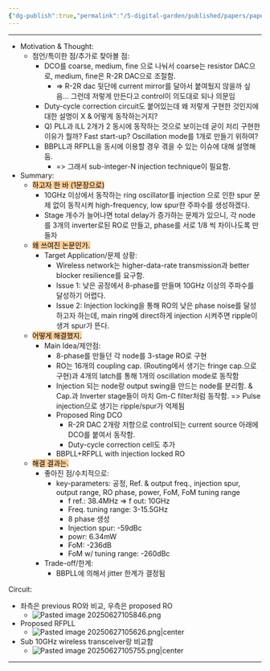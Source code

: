```yaml
---
{"dg-publish":true,"permalink":"/5-digital-garden/published/papers/paper-review/a-2-3-15-8-g-hz-8-phase-injection-ripple-filtered-multi-ring-coupled-dco-enabling-a-wideband-digital-pll/","tags":["DCO","injection_locked_oscillator","RFPLL","IR_UWB","duty_cycle_correction","wide_band"],"created":"2025-06-26T09:13:54.537+09:00"}
---
```


--- 
- Motivation & Thought: 
	- 첨언/특이한 점/추가로 찾아볼 점:
		- DCO를 coarse, medium, fine 으로 나눠서 coarse는 resistor DAC으로, medium, fine은 R-2R DAC으로 조절함.
			- => R-2R dac 뒷단에 current mirror를 달아서 붙여뒀지 않을까 싶음... 그런데 저렇게 만든다고 control이 의도대로 되나 의문임
		- Duty-cycle correction circuit도 붙어있는데 왜 저렇게 구현한 것인지에 대한 설명이 X & 어떻게 동작하는거지?
		- Q) PLL과 ILL 2개가 2 동시에 동작하는 것으로 보이는데 굳이 저리 구현한 이유가 뭘까? Fast start-up? Oscillation mode를 1개로 만들기 위하여?
		- BBPLL과 RFPLL을 동시에 이용할 경우 겪을 수 있는 이슈에 대해 설명해둠.
			- => 그래서 sub-integer-N injection technique이 필요함.
- Summary: 
	- <mark style="background: #FFB86CA6;">하고자 한 바 (1문장으로)</mark>
		- 10GHz 이상에서 동작하는 ring oscillator를 injection 으로 인한 spur 문제 없이 동작시켜 high-frequency, low spur한 주파수를 생성하겠다.
		- Stage 개수가 늘어나면 total delay가 증가하는 문제가 있으니, 각 node를 3개의 inverter로된 RO로 만들고, phase를 서로 1/8 씩 차이나도록 만들자
	- <mark style="background: #FFB86CA6;">왜 쓰여진 논문인가.</mark>
		- Target Application/문제 상황: 
			- Wireless network는 higher-data-rate transmission과 better blocker resilience를 요구함.
			- Issue 1: 낮은 공정에서  8-phase를 만들며 10GHz 이상의 주파수를 달성하기 어렵다.
			- Issue 2: Injection locking을 통해 RO의 낮은 phase noise를 달성하고자 하는데, main ring에 direct하게 injection 시켜주면 ripple이 생겨 spur가 뜬다.
	- <mark style="background: #FFB86CA6;">어떻게 해결했지.</mark>
		- Main Idea/제안점:
			- 8-phase를 만들던 각 node를 3-stage RO로 구현
			- RO는 16개의 coupling cap. (Routing에서 생기는 fringe cap.으로 구현)과 4개의 latch를 통해 1개의 oscillation mode로 동작함
			- Injection 되는 node랑 output swing을 만드는 node를 분리함. & Cap.과 Inverter stage들이 마치 Gm-C filter처럼 동작함. => Pulse injection으로 생기는 ripple/spur가 억제됨
			- Proposed Ring DCO
				- R-2R DAC 2개랑 저항으로 control되는 current source 아래에 DCO를 붙여서 동작함.
				- Duty-cycle correction cell도 추가
			- BBPLL+RFPLL with injection locked RO
	- <mark style="background: #FFB86CA6;">해결 결과는.</mark>
		- 좋아진 점/수치적으로:
			- key-parameters:  공정, Ref. & output freq., injection spur, output range, RO phase, power, FoM, FoM tuning range
				- f ref.: 38.4MHz => f out: 10GHz
				- Freq. tuning range: 3-15.5GHz
				- 8 phase 생성
				- Injection spur: -59dBc
				- powr: 6.34mW
				- FoM: -236dB
				- FoM w/ tuning range: -260dBc 
		- Trade-off/한계: 
			- BBPLL에 의해서 jitter 한계가 결정됨

Circuit:
- 좌측은 previous RO와 비교, 우측은 proposed RO
	- ![Pasted image 20250627105846.png](/img/user/0.%20TOOLS/00.%20Attechments/Pasted%20image%2020250627105846.png)
- Proposed RFPLL
	- ![Pasted image 20250627105626.png|center](/img/user/0.%20TOOLS/00.%20Attechments/Pasted%20image%2020250627105626.png)
- Sub 10GHz wireless transceiver랑 비교함
	- ![Pasted image 20250627105755.png|center](/img/user/0.%20TOOLS/00.%20Attechments/Pasted%20image%2020250627105755.png)




---
